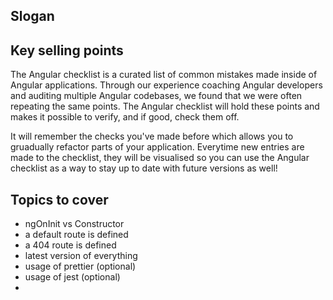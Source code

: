 ## Slogan


## Key selling points

The Angular checklist is a curated list of common mistakes made inside of Angular applications. Through our experience coaching Angular developers and auditing multiple Angular codebases, we found that we were often repeating the same points. The Angular checklist will hold these points and makes it possible to verify, and if good, check them off.

It will remember the checks you've made before which allows you to gruadually refactor parts of your application. Everytime new entries are made to the checklist, they will be visualised so you can use the Angular checklist as a way to stay up to date with future versions as well!


## Topics to cover
- ngOnInit vs Constructor
- a default route is defined
- a 404 route is defined
- latest version of everything
- usage of prettier (optional)
- usage of jest (optional)
- 
